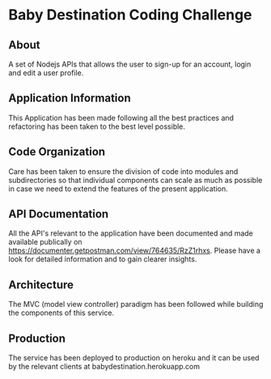 # Baby Destination Coding Challenge

## About

A set of Nodejs APIs that allows the user to sign-up for an account, login and edit a user profile.

## Application Information

This Application has been made following all the best practices and refactoring has been taken to the best level possible.

## Code Organization

Care has been taken to ensure the division of code into modules and subdirectories so that individual components can scale as much as possible in case we need to extend the features of the present application.

## API Documentation

All the API's relevant to the application have been documented and made available publically on https://documenter.getpostman.com/view/764635/RzZ1rhxs. Please have a look for detailed information and to gain clearer insights.

## Architecture

The MVC (model view controller) paradigm has been followed while building the components of this service.

## Production

The service has been deployed to production on heroku and it can be used by the relevant clients at babydestination.herokuapp.com 
